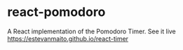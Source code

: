 # react-pomodoro
A React implementation of the Pomodoro Timer. See it live https://estevanmaito.github.io/react-timer
